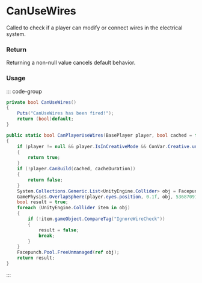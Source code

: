 # CanUseWires
<Badge type="info" text="Player"/><Badge type="danger" text="Carbon Compatible"/><Badge type="warning" text="Oxide Compatible"/>
Called to check if a player can modify or connect wires in the electrical system.

### Return
Returning a non-null value cancels default behavior.

### Usage
::: code-group
```csharp [Example]
private bool CanUseWires()
{
	Puts("CanUseWires has been fired!");
	return (bool)default;
}
```
```csharp [Source — Assembly-CSharp @ WireTool]
public static bool CanPlayerUseWires(BasePlayer player, bool cached = false, float cacheDuration = 1f)
{
	if (player != null && player.IsInCreativeMode && ConVar.Creative.unlimitedIo)
	{
		return true;
	}
	if (!player.CanBuild(cached, cacheDuration))
	{
		return false;
	}
	System.Collections.Generic.List<UnityEngine.Collider> obj = Facepunch.Pool.Get<System.Collections.Generic.List<UnityEngine.Collider>>();
	GamePhysics.OverlapSphere(player.eyes.position, 0.1f, obj, 536870912, UnityEngine.QueryTriggerInteraction.Collide);
	bool result = true;
	foreach (UnityEngine.Collider item in obj)
	{
		if (!item.gameObject.CompareTag("IgnoreWireCheck"))
		{
			result = false;
			break;
		}
	}
	Facepunch.Pool.FreeUnmanaged(ref obj);
	return result;
}

```
:::
